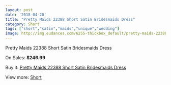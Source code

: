 ```yaml
---
layout: post
date: '2018-04-20'
title: "Pretty Maids 22388 Short Satin Bridesmaids Dress"
category: Short
tags: ["short","satin","maids","unique","wedding"]
image: http://img.eudances.com/6255-thickbox_default/pretty-maids-22388-short-satin-bridesmaids-dress.jpg
---
```

Pretty Maids 22388 Short Satin Bridesmaids Dress

On Sales: **$246.99**
<a href="https://www.eudances.com/en/short/2255-pretty-maids-22388-short-satin-bridesmaids-dress.html"><amp-img layout="responsive" width="600" height="600" src="//img.eudances.com/6255-thickbox_default/pretty-maids-22388-short-satin-bridesmaids-dress.jpg" alt="Pretty Maids 22388 Short Satin Bridesmaids Dress 0" /></a>
<a href="https://www.eudances.com/en/short/2255-pretty-maids-22388-short-satin-bridesmaids-dress.html"><amp-img layout="responsive" width="600" height="600" src="//img.eudances.com/6256-thickbox_default/pretty-maids-22388-short-satin-bridesmaids-dress.jpg" alt="Pretty Maids 22388 Short Satin Bridesmaids Dress 1" /></a>

Buy it: [Pretty Maids 22388 Short Satin Bridesmaids Dress](https://www.eudances.com/en/short/2255-pretty-maids-22388-short-satin-bridesmaids-dress.html "Pretty Maids 22388 Short Satin Bridesmaids Dress")

View more: [Short](https://www.eudances.com/en/25-short "Short")